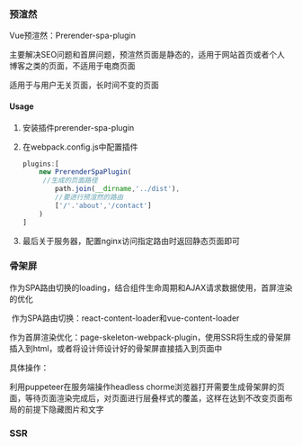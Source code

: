 ### 预渲然

Vue预渲然：Prerender-spa-plugin

主要解决SEO问题和首屏问题，预渲然页面是静态的，适用于网站首页或者个人博客之类的页面，不适用于电商页面

适用于与用户无关页面，长时间不变的页面

#### Usage

1. 安装插件prerender-spa-plugin

2. 在webpack.config.js中配置插件

   ```javascript
   plugins:[
       new PrerenderSpaPlugin(
       	//生成的页面路径
           path.join(__dirname,'../dist'),
           //要进行预渲然的路由
           ['/'.'about','/contact']
       )
   ]
   ```

3. 最后关于服务器，配置nginx访问指定路由时返回静态页面即可

### 骨架屏

​	作为SPA路由切换的loading，结合组件生命周期和AJAX请求数据使用，首屏渲染的优化

​	作为SPA路由切换：react-content-loader和vue-content-loader

​	作为首屏渲染优化：page-skeleton-webpack-plugin，使用SSR将生成的骨架屏插入到html，或者将设计师设计好的骨架屏直接插入到页面中

具体操作：

利用puppeteer在服务端操作headless chorme浏览器打开需要生成骨架屏的页面，等待页面渲染完成后，对页面进行层叠样式的覆盖，这样在达到不改变页面布局的前提下隐藏图片和文字

### SSR


